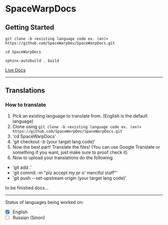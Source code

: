 ﻿# SpaceWarpDocs
 
 ## Getting Started

`git clone -b <existing language code ex. (en)> https://github.com/SpaceWarpDev/SpaceWarpDocs.git`

`cd SpaceWarpDocs`

`sphinx-autobuild . build`
 
 [Live Docs](https://spacewarpdocs.readthedocs.io/)

---
## Translations

### How to translate
1. Pick an existing language to translate from. (English is the default language)
2. Clone using `git clone -b <existing language code ex. (en)> https://github.com/SpaceWarpDev/SpaceWarpDocs.git`
4. 'cd SpaceWarpDocs'
5. 'git checkout -b (your target lang code)'
4. Now the best part! Translate the files! (You can use Google Translate or something if you want, just make sure to proof check it)
5. Now to upload your translations do the following
+ 'git add .'
+ 'git commit -m "plz accept my pr o' merciful staff"'
+ 'git push --set-upstream origin (your target lang code)'


to be finished docs...

---

Status of languages being worked on:
- [x] English
- [ ] Russian (Sinon)

